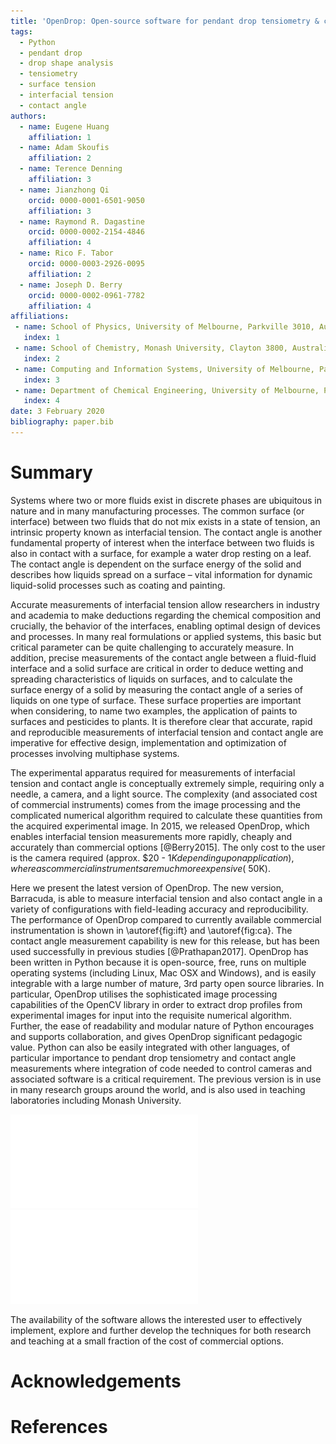 ```yaml
---
title: 'OpenDrop: Open-source software for pendant drop tensiometry & contact angle measurements'
tags:
  - Python
  - pendant drop
  - drop shape analysis
  - tensiometry
  - surface tension
  - interfacial tension
  - contact angle
authors:
  - name: Eugene Huang
    affiliation: 1
  - name: Adam Skoufis
    affiliation: 2
  - name: Terence Denning
    affiliation: 3
  - name: Jianzhong Qi
    orcid: 0000-0001-6501-9050
    affiliation: 3
  - name: Raymond R. Dagastine
    orcid: 0000-0002-2154-4846
    affiliation: 4
  - name: Rico F. Tabor
    orcid: 0000-0003-2926-0095
    affiliation: 2
  - name: Joseph D. Berry
    orcid: 0000-0002-0961-7782
    affiliation: 4
affiliations:
 - name: School of Physics, University of Melbourne, Parkville 3010, Australia
   index: 1
 - name: School of Chemistry, Monash University, Clayton 3800, Australia
   index: 2
 - name: Computing and Information Systems, University of Melbourne, Parkville 3010, Australia
   index: 3
 - name: Department of Chemical Engineering, University of Melbourne, Parkville 3010, Australia
   index: 4
date: 3 February 2020
bibliography: paper.bib
---
```


# Summary
 Systems where two or more fluids exist in discrete phases
are ubiquitous in nature and in many manufacturing processes. The
common surface (or interface) between two fluids that do not mix
exists in a state of tension, an intrinsic property known as
interfacial tension. The contact angle is another fundamental property of interest when the
interface between two fluids is also in contact with a surface, for
example a water drop resting on a leaf. The contact angle is dependent on the surface energy of the solid and 
describes how liquids spread on a surface – vital information for
dynamic liquid-solid processes such as coating and painting.

Accurate measurements of interfacial tension allow researchers in
industry and academia to make deductions regarding the chemical
composition and crucially, the behavior of the interfaces, enabling
optimal design of devices and processes. In many real formulations or
applied systems, this basic but critical parameter can be quite
challenging to accurately measure. In addition, precise measurements
of the contact angle between a fluid-fluid interface and a solid
surface are critical in order to deduce wetting and spreading
characteristics of liquids on surfaces, and to calculate the surface energy of a solid by measuring the contact angle of a series of liquids on one type of surface. These surface properties are important when considering, to
name two examples, the application of paints to surfaces and
pesticides to plants. It is therefore clear that accurate, rapid and
reproducible measurements of interfacial tension and contact
angle are imperative for effective design, implementation and
optimization of processes involving multiphase systems.

The experimental apparatus required for measurements of interfacial tension and contact angle is conceptually extremely simple, requiring only a needle, a camera, and a light source. The complexity (and associated cost of commercial instruments) comes from the image processing and the complicated numerical algorithm required to calculate these quantities from the acquired experimental image. In 2015, we released OpenDrop, which enables interfacial tension measurements more rapidly, cheaply and accurately than commercial options [@Berry2015]. The only cost to the user is the camera required (approx. $20 - $1K depending upon application), whereas commercial instruments are much more expensive (~$50K). 

Here we present the latest version of OpenDrop. The new version, Barracuda, is able to measure interfacial tension and also contact angle in a variety of configurations with field-leading accuracy and reproducibility. The performance of OpenDrop compared to currently available commercial instrumentation is shown in \autoref{fig:ift} and \autoref{fig:ca}.
The contact angle measurement capability is new for this release, but has been used successfully in previous studies [@Prathapan2017]. OpenDrop has been written in Python because it is open-source, free, runs on multiple operating systems (including Linux, Mac OSX and Windows), and is easily integrable with a large number of mature, 3rd party open source libraries. In particular, OpenDrop utilises the sophisticated image processing capabilities of the OpenCV library in order to extract drop profiles from experimental images for input into the requisite numerical algorithm. Further, the ease of readability and modular nature of Python encourages and supports collaboration, and gives OpenDrop significant pedagogic value. Python can also be easily integrated with other languages, of particular importance to pendant drop tensiometry and contact angle measurements where integration of code needed to control cameras and associated software is a critical requirement. The previous version is in use in many research groups around the world, and is also used in teaching laboratories including Monash University. 

![Comparison of the surface or interfacial tension of different systems calculated with OpenDrop against values reported in the literature.\label{fig:ift}](iftFigure.pdf)
![Comparison of contact angles calculated from experimental images in the literature against values calculated with commercial instrumentation.The images are taken from [@Nie2017], [@Stacy2009] and [@Brown2016]. \label{fig:ca}](conAnFigure.pdf)



The availability of the software allows the interested user to
effectively implement, explore and further develop the techniques for
both research and teaching at a small fraction of the cost of
commercial options. 

<!-- Consequently, OpenDrop will make significant impact
in both research and education by providing inexpensive access to
high-fidelity information on the stability, function, and behaviour of
interfaces, via a simple and user-friendly interface, with open-source
software that will enable users to implement their own functionality. -->




# Acknowledgements



# References
